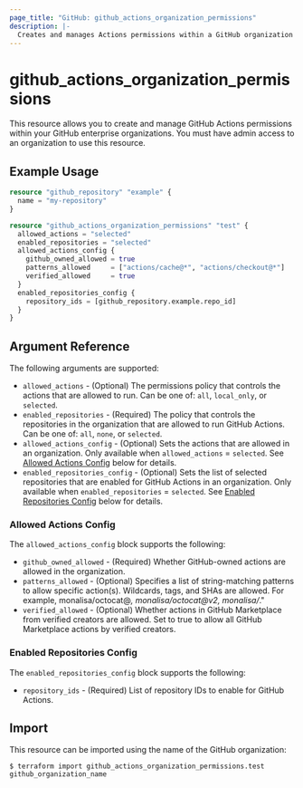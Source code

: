 ```yaml
---
page_title: "GitHub: github_actions_organization_permissions"
description: |-
  Creates and manages Actions permissions within a GitHub organization
---
```


# github_actions_organization_permissions

This resource allows you to create and manage GitHub Actions permissions within your GitHub enterprise organizations. You must have admin access to an organization to use this resource.

## Example Usage

```terraform
resource "github_repository" "example" {
  name = "my-repository"
}

resource "github_actions_organization_permissions" "test" {
  allowed_actions = "selected"
  enabled_repositories = "selected"
  allowed_actions_config {
    github_owned_allowed = true 
    patterns_allowed     = ["actions/cache@*", "actions/checkout@*"]
    verified_allowed     = true
  }
  enabled_repositories_config {
    repository_ids = [github_repository.example.repo_id]
  }
}
```

## Argument Reference

The following arguments are supported:

* `allowed_actions` - (Optional) The permissions policy that controls the actions that are allowed to run. Can be one of: `all`, `local_only`, or `selected`.
* `enabled_repositories` - (Required) The policy that controls the repositories in the organization that are allowed to run GitHub Actions. Can be one of: `all`, `none`, or `selected`.
* `allowed_actions_config` - (Optional) Sets the actions that are allowed in an organization. Only available when `allowed_actions` = `selected`. See [Allowed Actions Config](#allowed-actions-config) below for details.
* `enabled_repositories_config` - (Optional) Sets the list of selected repositories that are enabled for GitHub Actions in an organization. Only available when `enabled_repositories` = `selected`. See [Enabled Repositories Config](#enabled-repositories-config) below for details.

### Allowed Actions Config

The `allowed_actions_config` block supports the following:

* `github_owned_allowed` - (Required) Whether GitHub-owned actions are allowed in the organization.
* `patterns_allowed` - (Optional) Specifies a list of string-matching patterns to allow specific action(s). Wildcards, tags, and SHAs are allowed. For example, monalisa/octocat@*, monalisa/octocat@v2, monalisa/*."
* `verified_allowed` - (Optional) Whether actions in GitHub Marketplace from verified creators are allowed. Set to true to allow all GitHub Marketplace actions by verified creators.

### Enabled Repositories Config

The `enabled_repositories_config` block supports the following:

* `repository_ids` - (Required) List of repository IDs to enable for GitHub Actions.

## Import

This resource can be imported using the name of the GitHub organization:

```
$ terraform import github_actions_organization_permissions.test github_organization_name
```
